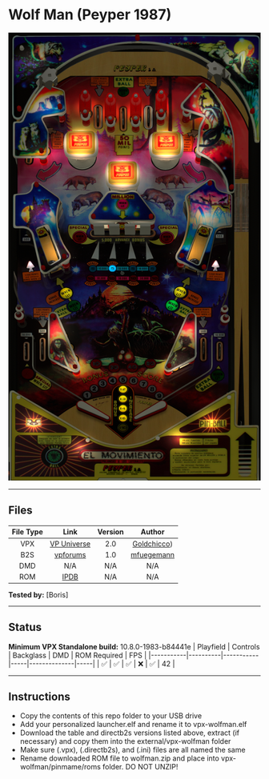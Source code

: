 # Wolf Man (Peyper 1987)

![Table Preview](../../images/vpx-wolfman-preview.png)

---

## Files
| File Type | Link | Version | Author |
|:---------:|:----:|:-------:|:------:|
| VPX | [VP Universe](https://vpuniverse.com/files/file/7729-wolf-man-peyper-1987/) | 2.0 | [Goldchicco](https://vpuniverse.com/profile/23579-goldchicco/)) |
| B2S | [vpforums](https://www.vpforums.org/index.php?app=downloads&showfile=10730) | 1.0 | [mfuegemann](https://www.vpforums.org/index.php?showuser=5944) |
| DMD | N/A | N/A | N/A |
| ROM | [IPDB](https://www.ipdb.org/machine.cgi?id=4435) | N/A | N/A |

**Tested by:** [Boris]

---

## Status 
**Minimum VPX Standalone build:** 10.8.0-1983-b84441e
| Playfield | Controls | Backglass | DMD | ROM Required | FPS | 
|-----------|----------|-----------|-----|--------------|-----|
| :white_check_mark: | :white_check_mark: | :white_check_mark: | :x: | :white_check_mark: | 42 |

---

## Instructions
- Copy the contents of this repo folder to your USB drive
- Add your personalized launcher.elf and rename it to vpx-wolfman.elf
- Download the table and directb2s versions listed above, extract (if necessary) and copy them into the external/vpx-wolfman folder
- Make sure (.vpx), (.directb2s), and (.ini) files are all named the same
- Rename downloaded ROM file to wolfman.zip and place into vpx-wolfman/pinmame/roms folder. DO NOT UNZIP!
